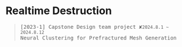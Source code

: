 # Realtime Destruction
> <samp>[2023-1] Capstone Design team project ✘</samp><code>2024.8.1 ~ 2024.8.12</code>  
> <samp>Neural Clustering for Prefractured Mesh Generation</samp>
